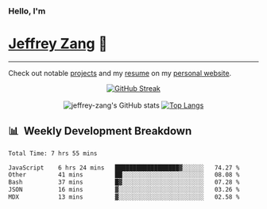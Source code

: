 
### Hello, I'm 
# [Jeffrey Zang](https://www.linkedin.com/in/jeffreyzang/) 🦀

---

Check out notable [projects](https://jeffz.dev/projects) and my [resume](https://jeffz.dev/resume) on my [personal website](https://jeffz.dev/).

<div align = 'center'>

[![GitHub Streak](https://github-readme-streak-stats.herokuapp.com/?user=jeffrey-zang&theme=tokyonight)](https://git.io/streak-stats)
<br></br>
![jeffrey-zang's GitHub stats](https://github-readme-stats.vercel.app/api?username=jeffrey-zang&show_icons=true&theme=tokyonight&hide_rank=true&hide=stars) 
[![Top Langs](https://github-readme-stats.vercel.app/api/top-langs/?username=jeffrey-zang&hide=ShaderLab,HLSL&layout=compact&theme=tokyonight)](https://github.com/anuraghazra/github-readme-stats)

</div>

## 📊 &nbsp;Weekly Development Breakdown
<!--START_SECTION:waka-->

```txt
Total Time: 7 hrs 55 mins

JavaScript    6 hrs 24 mins   ██████████████████▓░░░░░░   74.27 %
Other         41 mins         ██░░░░░░░░░░░░░░░░░░░░░░░   08.08 %
Bash          37 mins         █▓░░░░░░░░░░░░░░░░░░░░░░░   07.28 %
JSON          16 mins         ▓░░░░░░░░░░░░░░░░░░░░░░░░   03.26 %
MDX           13 mins         ▓░░░░░░░░░░░░░░░░░░░░░░░░   02.58 %
```

<!--END_SECTION:waka-->

